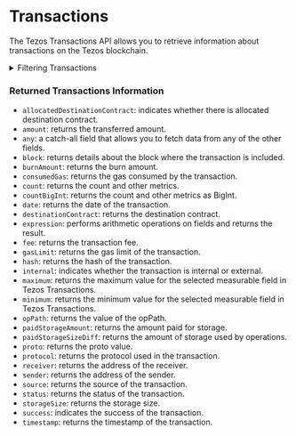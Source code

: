 # Transactions

The Tezos Transactions API allows you to retrieve information about transactions on the Tezos blockchain.

<details>

<summary>Filtering Transactions</summary>

You can filter transactions using various field:

-   `allocatedDestinationContract`: filter by whether there is allocated destination contract.
-   `amount`: filter based on the transferred amount.
-   `any`: A catch-all filter that applies OR logic and can be used with other fields.
-   `block`: filter transactions by block.
-   `blockHash`: filter transactions by block hash.
-   `burnAmount`: filter by the burn amount.
-   `consumedGas`: filter by the gas consumed.
-   `date`: filter by the date of the transaction.
-   `destinationContract`: filter by the destination contract.
-   `fee`: filter by the amount of fee consumed.
-   `gasLimit`: filter by the gas limit for the transaction.
-   `hash`: filter by the hash of the transaction.
-   `internal`: filter by whether the transaction is internal or external.
-   `opPath`: filter by the value of the opPath.
-   `options`: filter data by ordering, sorting, and constraining.
-   `paidStorageAmount`: filter by the amount paid for storage.
-   `paidStorageSizeDiff`: filter by the Amount of storage used by operations.
-   `proto`: filter by the proto value.
-   `protocol`: filter by the protocol used in the transaction.
-   `receiver`: filter by the address of the receiver.
-   `sender`: filter by the address of the sender.
-   `source`: filter by the source of the transaction.
-   `status`: filter by the status of the transaction.
-   `storageSize`: filter by the storage size of the transaction.
-   `success`: filter by the success of the transaction.
-   `time`: filter by the time of the transaction.

</details>

### Returned Transactions Information

-   `allocatedDestinationContract`: indicates whether there is allocated destination contract.
-   `amount`: returns the transferred amount.
-   `any`: a catch-all field that allows you to fetch data from any of the other fields.
-   `block`: returns details about the block where the transaction is included.
-   `burnAmount`: returns the burn amount.
-   `consumedGas`: returns the gas consumed by the transaction.
-   `count`: returns the count and other metrics.
-   `countBigInt`: returns the count and other metrics as BigInt.
-   `date`: returns the date of the transaction.
-   `destinationContract`: returns the destination contract.
-   `expression`: performs arithmetic operations on fields and returns the result.
-   `fee`: returns the transaction fee.
-   `gasLimit`: returns the gas limit of the transaction.
-   `hash`: returns the hash of the transaction.
-   `internal`: indicates whether the transaction is internal or external.
-   `maximum`: returns the maximum value for the selected measurable field in Tezos Transactions.
-   `minimum`: returns the minimum value for the selected measurable field in Tezos Transactions.
-   `opPath`: returns the value of the opPath.
-   `paidStorageAmount`: returns the amount paid for storage.
-   `paidStorageSizeDiff`: returns the amount of storage used by operations.
-   `proto`: returns the proto value.
-   `protocol`: returns the protocol used in the transaction.
-   `receiver`: returns the address of the receiver.
-   `sender`: returns the address of the sender.
-   `source`: returns the source of the transaction.
-   `status`: returns the status of the transaction.
-   `storageSize`: returns the storage size.
-   `success`: indicates the success of the transaction.
-   `timestamp`: returns the timestamp of the transaction.
